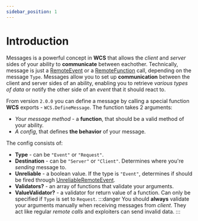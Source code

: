 ```yaml
---
sidebar_position: 1
---
```


# Introduction

Messages is a powerful concept in **WCS** that allows the *client* and *server* sides of your ability to **communicate** between eachother.
Technically, message is just a [RemoteEvent](https://create.roblox.com/docs/scripting/events/remote) or a [RemoteFunction](https://create.roblox.com/docs/scripting/events/remote) call,
depending on the message `Type`. Messages allow you to set up **communication** between the client and server sides of an ability, enabling you to retrieve *various types of data* or notify the other side of an *event* that it should react to.

From version `2.0.0` you can define a message by calling a special function **WCS** exports - `WCS.DefineMessage`.
The function takes 2 arguments:
* *Your message method* - a **function**, that should be a valid method of your ability.
* *A config*, that defines **the behavior** of your message.

The config consists of:
* **Type** - can be `"Event"` or `"Request"`.
* **Destination** - can be `"Server"` or `"Client"`. Determines where you're *sending* message to.
* **Unreliable** - a boolean value. If the type is `"Event"`, determines if should be fired through [UnreliableRemoteEvent](https://create.roblox.com/docs/reference/engine/classes/UnreliableRemoteEvent).
* **Validators?** - an array of functions that validate your arguments.
* **ValueValidator?** - a validator for return value of a function. Can only be specified if `Type` is set to `Request`.
:::danger
You should **always** validate your arguments manually when receiving messages from *client*. They act like regular *remote calls* and exploiters can send invalid data.
:::
